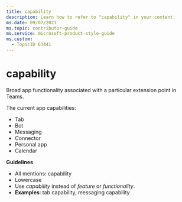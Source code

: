 ```yaml
---
title: capability
description: Learn how to refer to "capability" in your content.
ms.date: 09/07/2023
ms.topic: contributor-guide
ms.service: microsoft-product-style-guide
ms.custom:
  - TopicID 63441
---
```



# capability

Broad app functionality associated with a particular extension point in Teams. 

The current app capabilities: 

- Tab
- Bot
- Messaging
- Connector
- Personal app
- Calendar

**Guidelines**

- All mentions: capability  
- Lowercase  
- Use *capability* instead of *feature* or *functionality*.  
- **Examples**: tab capability, messaging capability  

